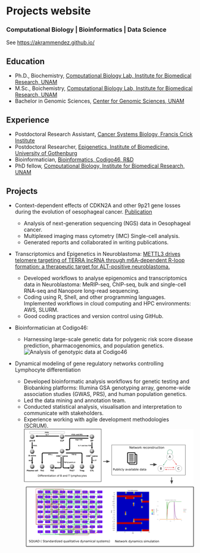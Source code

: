 # Projects website
### Computational Biology | Bioinformatics | Data Science
See https://akrammendez.github.io/

## Education
* Ph.D., Biochemistry, [Computational Biology Lab, Institute for Biomedical Research, UNAM](https://www.linkedin.com/in/dr-luis-mendoza)
* M.Sc., Boichemistry, [Computational Biology Lab, Institute for Biomedical Research, UNAM](https://www.linkedin.com/in/dr-luis-mendoza)
* Bachelor in Genomic Sciences, [Center for Genomic Sciences, UNAM](https://www.ccg.unam.mx/en/about/)

## Experience
* Postdoctoral Research Assistant, [Cancer Systems Biology, Francis Crick Institute](https://www.crick.ac.uk/research/labs/francesca-ciccarelli)
* Postdoctoral Researcher, [Epigenetics, Institute of Biomedicine, University of Gothenburg](https://www.gu.se/en/research/tanmoy-mondal)
* Bioinformatician, [Bioinformatics, Codigo46, R&D](http://linkedin.com/company/codigo46/)
* PhD fellow, [Computational Biology, Institute for Biomedical Research, UNAM](https://www.linkedin.com/in/dr-luis-mendoza)

## Projects
* Context-dependent effects of CDKN2A and other 9p21 gene losses during the evolution of oesophageal cancer.
[Publication](https://www.biorxiv.org/content/10.1101/2024.01.24.576991v1)
   - Analysis of next-generation sequencing (NGS) data in Oesophageal cancer.
   - Multiplexed imaging mass cytometry (IMC) Single-cell analysis.
   - Generated reports and collaborated in writing publications.

* Transcriptomics and Epigenetics in Neuroblastoma:
    [METTL3 drives telomere targeting of TERRA lncRNA through m6A-dependent R-loop formation: a therapeutic target for ALT-positive neuroblastoma.](https://doi.org/10.1093/nar/gkad1242)
    - Developed workflows to analyse epigenomics and transcriptomics data in Neuroblastoma: MeRIP-seq, ChIP-seq, bulk and single-cell RNA-seq and Nanopore long-read sequencing.
    - Coding using R, Shell, and other programming languages. Implemented workflows in cloud computing and HPC environments: AWS, SLURM.
    - Good coding practices and version control using GitHub.

* Bioinformatician at Codigo46: 
    * Harnessing large-scale genetic data for polygenic risk score disease prediction, pharmacogenomics, and population genetics.
![Analysis of genotypic data at Codigo46](/images/codigo46_workflow.png)

* Dynamical modeling of gene regulatory networks controlling Lymphocyte differentiation
    - Developed bioinformatic analysis workflows for genetic testing and Biobanking platforms: 
        Illumina GSA genotyping array, genome-wide association studies (GWAS, PRS), and human population genetics.
    - Led the data mining and annotation team.
    - Conducted statistical analysis, visualisation and interpretation to communicate with stakeholders.
    - Experience working with agile development methodologies (SCRUM).
![Dynamical modeling of gene regulatory networks controlling Lymphocyte differentiation](/images/network_workflow.png)
